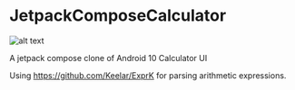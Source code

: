 # JetpackComposeCalculator

![alt text](https://github.com/ahmedrizwan/JetpackComposeCalculator/raw/master/screenshot.png)

A jetpack compose clone of Android 10 Calculator UI

Using https://github.com/Keelar/ExprK for parsing arithmetic expressions.

